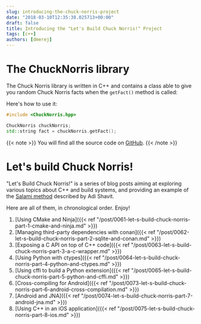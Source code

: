 ```yaml
---
slug: introducing-the-chuck-norris-project
date: "2018-03-10T12:35:38.025713+00:00"
draft: false
title: Introducing the "Let's Build Chuck Norris!" Project
tags: [c++]
authors: [dmerej]
---
```


# The ChuckNorris library

The Chuck Norris library is written in C++ and contains a class able to give you random Chuck Norris facts when the `getFact()` method is called:

Here's how to use it:

```c++
#include <ChuckNorris.hpp>

ChuckNorris chuckNorris;
std::string fact = chuckNorris.getFact();
```

{{< note >}}
You will find all the source code on [GitHub](https://github.com/dmerejkowsky/chucknorris).
{{< /note >}}


# Let's build Chuck Norris!

"Let's Build Chuck Norris!" is a series of blog posts aiming at exploring various topics about C++ and build systems, and providing an example of the [Salami method](http://videocortex.io/2017/salami-method/) described by Adi Shavit.

Here are all of them, in chronological order. Enjoy!

1. [Using CMake and Ninja]({{< ref "/post/0061-let-s-build-chuck-norris-part-1-cmake-and-ninja.md" >}})
2. [Managing third-party dependencies with conan]({{< ref "/post/0062-let-s-build-chuck-norris-part-2-sqlite-and-conan.md" >}})
3. [Exposing a C API on top of C++ code]({{< ref "/post/0063-let-s-build-chuck-norris-part-3-a-c-wrapper.md" >}})
4. [Using Python with ctypes]({{< ref "/post/0064-let-s-build-chuck-norris-part-4-python-and-ctypes.md" >}})
5. [Using cffi to build a Python extension]({{< ref "/post/0065-let-s-build-chuck-norris-part-5-python-and-cffi.md" >}})
6. [Cross-compiling for Android]({{< ref "/post/0073-let-s-build-chuck-norris-part-6-android-cross-compilation.md" >}})
7. [Android and JNA]({{< ref "/post/0074-let-s-build-chuck-norris-part-7-android-jna.md" >}})
8. [Using C++ in an iOS application]({{< ref "/post/0075-let-s-build-chuck-norris-part-8-ios.md" >}})
